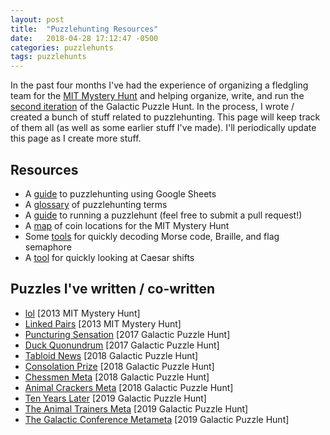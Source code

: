 ```yaml
---
layout: post
title:  "Puzzlehunting Resources"
date:   2018-04-28 17:12:47 -0500
categories: puzzlehunts
tags: puzzlehunts
---
```



In the past four months I've had the experience of organizing a fledgling team for the [MIT Mystery Hunt](http://web.mit.edu/puzzle/www/) and helping organize, write, and run the [second iteration](https://2018.galacticpuzzlehunt.com/) of the Galactic Puzzle Hunt. In the process, I wrote / created a bunch of stuff related to puzzlehunting. This page will keep track of them all (as well as some earlier stuff I've made). I'll periodically update this page as I create more stuff.

<!--more-->

## Resources

* A [guide](https://docs.google.com/spreadsheets/d/1jMFf_fSEH9kL9_PAYyMxjL8pRZdgqCm9n2xrnF69kQM/edit?usp=sharing) to puzzlehunting using Google Sheets
* A [glossary](https://docs.google.com/document/d/1_d_xx-RQ2mCfXGVtjCx_56pQhwdJHvyBser7pHLtmM0/edit#) of puzzlehunting terms
* A [guide](https://github.com/fortenforge/suggestions-for-running-a-puzzlehunt) to running a puzzlehunt (feel free to submit a pull request!)
* A [map](https://fortenf.org/mh-coin-map) of coin locations for the MIT Mystery Hunt
* Some [tools](https://fortenf.org/codes) for quickly decoding Morse code, Braille, and flag semaphore
* A [tool](https://fortenf.org/caesar) for quickly looking at Caesar shifts

## Puzzles I've written / co-written

* [lol](http://www.mit.edu/~puzzle/2013/coinheist.com/feynman/lol/) [2013 MIT Mystery Hunt]
* [Linked Pairs](http://www.mit.edu/~puzzle/2013/coinheist.com/sneakers/linked_pairs/) [2013 MIT Mystery Hunt]
* [Puncturing Sensation](https://2017.galacticpuzzlehunt.com/puzzle/3/1.html) [2017 Galactic Puzzle Hunt]
* [Duck Quonundrum](https://2017.galacticpuzzlehunt.com/puzzle/6/4.html) [2017 Galactic Puzzle Hunt]
* [Tabloid News](https://2018.galacticpuzzlehunt.com/puzzle/tabloid-news) [2018 Galactic Puzzle Hunt]
* [Consolation Prize](https://2018.galacticpuzzlehunt.com/puzzle/consolation-prize) [2018 Galactic Puzzle Hunt]
* [Chessmen Meta](https://2018.galacticpuzzlehunt.com/puzzle/chessmen) [2018 Galactic Puzzle Hunt]
* [Animal Crackers Meta](https://2018.galacticpuzzlehunt.com/puzzle/animal-crackers) [2018 Galactic Puzzle Hunt]
* [Ten Years Later](https://2019.galacticpuzzlehunt.com/puzzle/ten-years-later) [2019 Galactic Puzzle Hunt]
* [The Animal Trainers Meta](https://2019.galacticpuzzlehunt.com/puzzle/the-animal-trainers) [2019 Galactic Puzzle Hunt]
* [The Galactic Conference Metameta](https://2019.galacticpuzzlehunt.com/puzzle/the-galactic-conference) [2019 Galactic Puzzle Hunt]
